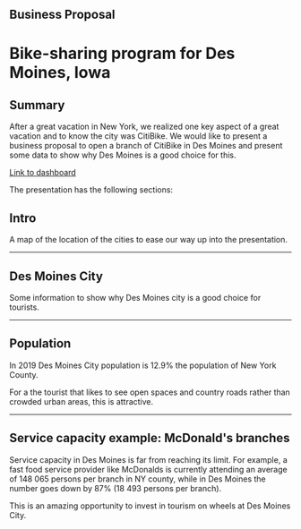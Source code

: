 ## Business Proposal
# Bike-sharing program for Des Moines, Iowa


## Summary

After a great vacation in New York, we realized one key aspect of a great vacation and to know the city was CitiBike. We would like to present a business proposal to open a branch of CitiBike in Des Moines and present some data to show why Des Moines is a good choice for this.

[Link to dashboard](https://public.tableau.com/profile/luis.vega1496#!/vizhome/Bike-sharingbusinessproposalforDesMoines/Bike-sharingprogramforDesMoinesIowa?publish=yes "Link to dashboard")

The presentation has the following sections:

## Intro

A map of the location of the cities to ease our way up into the presentation.

_________________
## Des Moines City

Some information to show why Des Moines city is a good choice for tourists.

__________________
## Population
In 2019 Des Moines City population is 12.9% the population of New York County.

For a the tourist that likes to see open spaces and country roads rather than crowded urban areas, this is attractive.
________________
## Service capacity example: McDonald's branches

Service capacity in Des Moines is far from reaching its limit. For example, a fast food service provider like McDonalds is currently attending an average of 148 065 persons per branch in NY county, while in Des Moines the number goes down by 87% (18 493 persons per branch).

This is an amazing opportunity to invest in tourism on wheels at Des Moines City.



